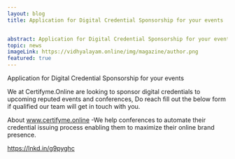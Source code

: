 ```yaml
---
layout: blog
title: Application for Digital Credential Sponsorship for your events


abstract: Application for Digital Credential Sponsorship for your events
topic: news
imageLink: https://vidhyalayam.online/img/magazine/author.png
featured: true
---
```

Application for Digital Credential Sponsorship for your events

We at Certifyme.Online are looking to sponsor digital credentials to upcoming reputed events and conferences, Do reach fill out the below form if qualified our team will get in touch with you.

About www.certifyme.online -We help conferences to automate their credential issuing process enabling them to maximize their online brand presence.

https://lnkd.in/g9pyghc